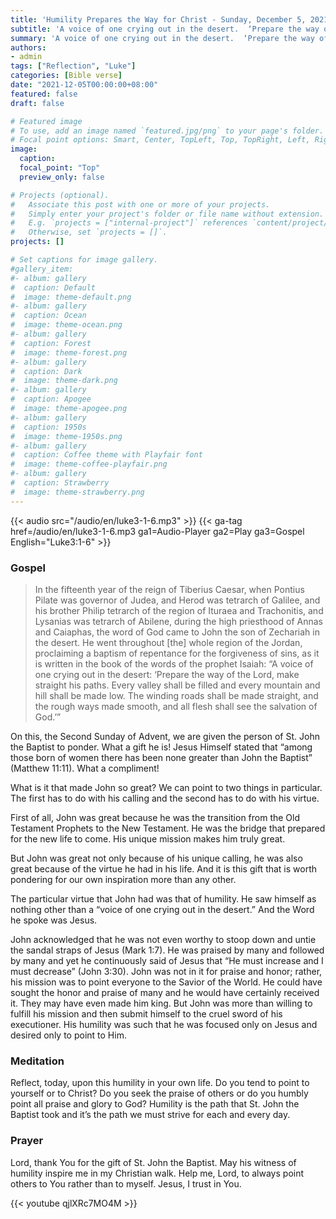 ```yaml
---
title: 'Humility Prepares the Way for Christ - Sunday, December 5, 2021 | Luke 3:1-6'
subtitle: 'A voice of one crying out in the desert.  ‘Prepare the way of the Lord, make straight his paths.’'
summary: 'A voice of one crying out in the desert.  ‘Prepare the way of the Lord, make straight his paths.’'
authors:
- admin
tags: ["Reflection", "Luke"]
categories: [Bible verse]
date: "2021-12-05T00:00:00+08:00"
featured: false
draft: false

# Featured image
# To use, add an image named `featured.jpg/png` to your page's folder.
# Focal point options: Smart, Center, TopLeft, Top, TopRight, Left, Right, BottomLeft, Bottom, BottomRight
image:
  caption:
  focal_point: "Top"
  preview_only: false

# Projects (optional).
#   Associate this post with one or more of your projects.
#   Simply enter your project's folder or file name without extension.
#   E.g. `projects = ["internal-project"]` references `content/project/deep-learning/index.md`.
#   Otherwise, set `projects = []`.
projects: []

# Set captions for image gallery.
#gallery_item:
#- album: gallery
#  caption: Default
#  image: theme-default.png
#- album: gallery
#  caption: Ocean
#  image: theme-ocean.png
#- album: gallery
#  caption: Forest
#  image: theme-forest.png
#- album: gallery
#  caption: Dark
#  image: theme-dark.png
#- album: gallery
#  caption: Apogee
#  image: theme-apogee.png
#- album: gallery
#  caption: 1950s
#  image: theme-1950s.png
#- album: gallery
#  caption: Coffee theme with Playfair font
#  image: theme-coffee-playfair.png
#- album: gallery
#  caption: Strawberry
#  image: theme-strawberry.png
---
```


{{< audio src="/audio/en/luke3-1-6.mp3" >}}
{{< ga-tag href=/audio/en/luke3-1-6.mp3 ga1=Audio-Player ga2=Play ga3=Gospel English="Luke3:1-6" >}}

### Gospel
> In the fifteenth year of the reign of Tiberius Caesar, when Pontius Pilate was governor of Judea, and Herod was tetrarch of Galilee, and his brother Philip tetrarch of the region of Ituraea and Trachonitis, and Lysanias was tetrarch of Abilene, during the high priesthood of Annas and Caiaphas, the word of God came to John the son of Zechariah in the desert. He went throughout [the] whole region of the Jordan, proclaiming a baptism of repentance for the forgiveness of sins, as it is written in the book of the words of the prophet Isaiah: “A voice of one crying out in the desert: ‘Prepare the way of the Lord, make straight his paths. Every valley shall be filled and every mountain and hill shall be made low. The winding roads shall be made straight, and the rough ways made smooth, and all flesh shall see the salvation of God.’”

On this, the Second Sunday of Advent, we are given the person of St. John the Baptist to ponder.  What a gift he is!  Jesus Himself stated that “among those born of women there has been none greater than John the Baptist” (Matthew 11:11).  What a compliment!

What is it that made John so great?  We can point to two things in particular.  The first has to do with his calling and the second has to do with his virtue.

First of all, John was great because he was the transition from the Old Testament Prophets to the New Testament.  He was the bridge that prepared for the new life to come.  His unique mission makes him truly great.

But John was great not only because of his unique calling, he was also great because of the virtue he had in his life.  And it is this gift that is worth pondering for our own inspiration more than any other.

The particular virtue that John had was that of humility.  He saw himself as nothing other than a “voice of one crying out in the desert.”  And the Word he spoke was Jesus.  

John acknowledged that he was not even worthy to stoop down and untie the sandal straps of Jesus (Mark 1:7).  He was praised by many and followed by many and yet he continuously said of Jesus that “He must increase and I must decrease” (John 3:30).  John was not in it for praise and honor; rather, his mission was to point everyone to the Savior of the World.  He could have sought the honor and praise of many and he would have certainly received it.  They may have even made him king.  But John was more than willing to fulfill his mission and then submit himself to the cruel sword of his executioner.  His humility was such that he was focused only on Jesus and desired only to point to Him.

### Meditation
Reflect, today, upon this humility in your own life.  Do you tend to point to yourself or to Christ?  Do you seek the praise of others or do you humbly point all praise and glory to God?  Humility is the path that St. John the Baptist took and it’s the path we must strive for each and every day.

### Prayer
Lord, thank You for the gift of St. John the Baptist.  May his witness of humility inspire me in my Christian walk.  Help me, Lord, to always point others to You rather than to myself.  Jesus, I trust in You.

{{< youtube qjlXRc7MO4M >}}
